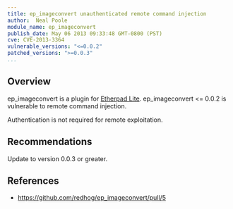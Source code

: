 ```yaml
---
title: ep_imageconvert unauthenticated remote command injection
author:  Neal Poole
module_name: ep_imageconvert
publish_date: May 06 2013 09:33:48 GMT-0800 (PST) 
cve: CVE-2013-3364
vulnerable_versions: "<=0.0.2"
patched_versions: ">=0.0.3"
...
```


## Overview

ep_imageconvert is a plugin for [Etherpad Lite](https://github.com/ether/etherpad-lite). ep_imageconvert <= 0.0.2 is vulnerable to remote command injection. 

Authentication is not required for remote exploitation.


## Recommendations

Update to version 0.0.3 or greater.

## References
- https://github.com/redhog/ep_imageconvert/pull/5
 
